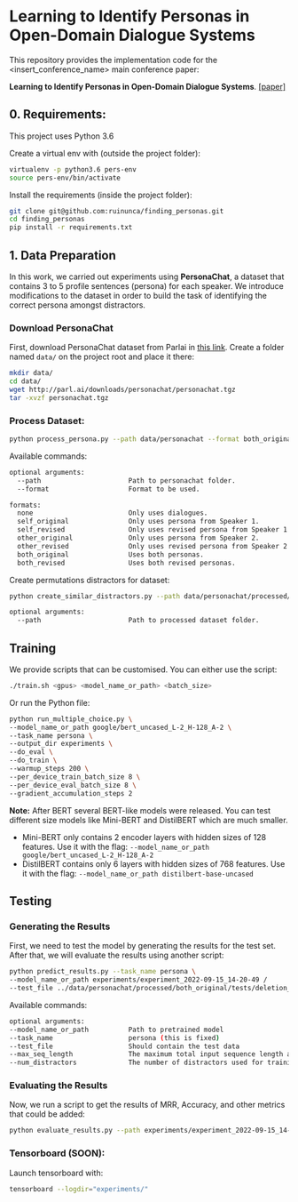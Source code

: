# Learning to Identify Personas in Open-Domain Dialogue Systems

This repository provides the implementation code for the <insert_conference_name> main conference paper:

**Learning to Identify Personas in Open-Domain Dialogue Systems**. [[paper]](https://google.com)


## 0. Requirements:

This project uses Python 3.6

Create a virtual env with (outside the project folder):

```bash
virtualenv -p python3.6 pers-env
source pers-env/bin/activate
```

Install the requirements (inside the project folder):
```bash
git clone git@github.com:ruinunca/finding_personas.git
cd finding_personas
pip install -r requirements.txt
```

## 1. Data Preparation

In this work, we carried out experiments using **PersonaChat**, a dataset that contains 3 to 5 profile sentences (persona) for each speaker.
We introduce modifications to the dataset in order to build the task of identifying the correct persona amongst distractors.

### Download PersonaChat

First, download PersonaChat dataset from Parlai in [this link](http://parl.ai/downloads/personachat/personachat.tgz).
Create a folder named `data/` on the project root and place it there:

```bash
mkdir data/
cd data/
wget http://parl.ai/downloads/personachat/personachat.tgz
tar -xvzf personachat.tgz
```


### Process Dataset:
```bash
python process_persona.py --path data/personachat --format both_original
```

Available commands:
```bash
optional arguments:
  --path                      Path to personachat folder.
  --format                    Format to be used.

formats:
  none                        Only uses dialogues.        
  self_original               Only uses persona from Speaker 1.
  self_revised                Only uses revised persona from Speaker 1.
  other_original              Only uses persona from Speaker 2.
  other_revised               Only uses revised persona from Speaker 2.
  both_original               Uses both personas.
  both_revised                Uses both revised personas.
```

Create permutations distractors for dataset:
```bash
python create_similar_distractors.py --path data/personachat/processed/both_original/

optional arguments:
  --path                      Path to processed dataset folder.
```

## Training

We provide scripts that can be customised.
You can either use the script:

```bash
./train.sh <gpus> <model_name_or_path> <batch_size>
```

Or run the Python file:

```bash
python run_multiple_choice.py \
--model_name_or_path google/bert_uncased_L-2_H-128_A-2 \
--task_name persona \
--output_dir experiments \
--do_eval \
--do_train \
--warmup_steps 200 \
--per_device_train_batch_size 8 \
--per_device_eval_batch_size 8 \
--gradient_accumulation_steps 2
```


**Note:**
After BERT several BERT-like models were released. You can test different size models like Mini-BERT and DistilBERT which are much smaller.
- Mini-BERT only contains 2 encoder layers with hidden sizes of 128 features. Use it with the flag: `--model_name_or_path google/bert_uncased_L-2_H-128_A-2`
- DistilBERT contains only 6 layers with hidden sizes of 768 features. Use it with the flag: `--model_name_or_path distilbert-base-uncased`


## Testing

### Generating the Results

First, we need to test the model by generating the results for the test set. After that, we will evaluate the results using another script:

```bash
python predict_results.py --task_name persona \
--model_name_or_path experiments/experiment_2022-09-15_14-20-49 / 
--test_file ../data/personachat/processed/both_original/tests/deletion_1.json
```

Available commands:
```bash
optional arguments:
--model_name_or_path          Path to pretrained model
--task_name                   persona (this is fixed)
--test_file                   Should contain the test data
--max_seq_length              The maximum total input sequence length after tokenization. Sequences longer than this will be truncated, sequences shorter will be padded.
--num_distractors             The number of distractors used for training the model. (default: 9)
```

### Evaluating the Results

Now, we run a script to get the results of MRR, Accuracy, and other metrics that could be added:

```bash
python evaluate_results.py --path experiments/experiment_2022-09-15_14-20-49/results/
```


### Tensorboard (SOON):

Launch tensorboard with:
```bash
tensorboard --logdir="experiments/"
```
